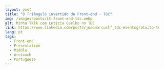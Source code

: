 ```yaml
---
layout: post
title: "O Triângulo invertido do Front-end - TDC"
img: /images/posts/it-front-end-tdc.webp
alt: Minha Talk com Leticia Coelho no TDC
link: https://www.linkedin.com/posts/joaomarcuslf_tdc-eventogratuito-tecnologia-activity-6805889723664531456-TaNz
lang: pt
tags:
  - Front-end
  - Presentation
  - Middle
  - Arctouch
  - Portuguese
---
```

